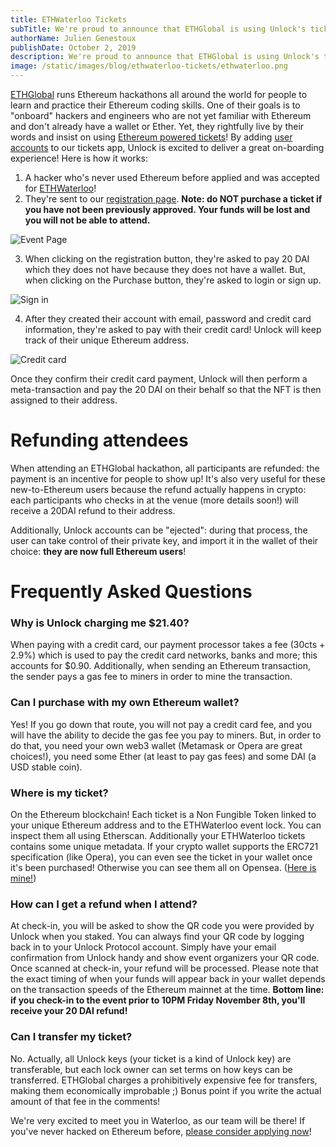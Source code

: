 ```yaml
---
title: ETHWaterloo Tickets
subTitle: We're proud to announce that ETHGlobal is using Unlock's ticket application for its ETHWaterloo hackathon, for crypto and non crypto users alike!
authorName: Julien Genestoux
publishDate: October 2, 2019
description: We're proud to announce that ETHGlobal is using Unlock's ticket application for its ETHWaterloo hackathon, for crypto and non crypto users alike!
image: /static/images/blog/ethwaterloo-tickets/ethwaterloo.png
---
```


[ETHGlobal](https://ethglobal.co/) runs Ethereum hackathons all around the world for people to learn and practice their Ethereum coding skills. One of their goals is to "onboard" hackers and engineers who are not yet familiar with Ethereum and don't already have a wallet or Ether. Yet, they rightfully live by their words and insist on using [Ethereum powered tickets](https://unlock-protocol.com/blog/introducing-tickets/)! By adding [user accounts](https://unlock-protocol.com/blog/unlock-user-accounts/) to our tickets app, Unlock is excited to deliver a great on-boarding experience! Here is how it works:

1. A hacker who's never used Ethereum before applied and was accepted for [ETHWaterloo](https://ethwaterloo.com/)!
2. They're sent to our [registration page](https://bit.ly/2ozn9iI). **Note: do NOT purchase a ticket if you have not been previously approved. Your funds will be lost and you will not be able to attend.**

![Event Page](/static/images/blog/ethwaterloo-tickets/event-page.png)

3. When clicking on the registration button, they're asked to pay 20 DAI which they does not have because they does not have a wallet. But, when clicking on the Purchase button, they're asked to login or sign up.

![Sign in](/static/images/blog/ethwaterloo-tickets/sign-in.png)

4. After they created their account with email, password and credit card information, they're asked to pay with their credit card! Unlock will keep track of their unique Ethereum address.

![Credit card](/static/images/blog/ethwaterloo-tickets/credit-card.png)

Once they confirm their credit card payment, Unlock will then perform a meta-transaction and pay the 20 DAI on their behalf so that the NFT is then assigned to their address.

# Refunding attendees

When attending an ETHGlobal hackathon, all participants are refunded: the payment is an incentive for people to show up! It's also very useful for these new-to-Ethereum users because the refund actually happens in crypto: each participants who checks in at the venue (more details soon!) will receive a 20DAI refund to their address.

Additionally, Unlock accounts can be "ejected": during that process, the user can take control of their private key, and import it in the wallet of their choice: **they are now full Ethereum users**!

# Frequently Asked Questions

### Why is Unlock charging me $21.40?

When paying with a credit card, our payment processor takes a fee (30cts + 2.9%) which is used to pay the credit card networks, banks and more; this accounts for $0.90. Additionally, when sending an Ethereum transaction, the sender pays a gas fee to miners in order to mine the transaction.

### Can I purchase with my own Ethereum wallet?

Yes! If you go down that route, you will not pay a credit card fee, and you will have the ability to decide the gas fee you pay to miners. But, in order to do that, you need your own web3 wallet (Metamask or Opera are great choices!), you need some Ether (at least to pay gas fees) and some DAI (a USD stable coin).

### Where is my ticket?

On the Ethereum blockchain! Each ticket is a Non Fungible Token linked to your unique Ethereum address and to the ETHWaterloo event lock. You can inspect them all using Etherscan. Additionally your ETHWaterloo tickets contains some unique metadata. If your crypto wallet supports the ERC721 specification (like Opera), you can even see the ticket in your wallet once it's been purchased! Otherwise you can see them all on Opensea. ([Here is mine!](https://opensea.io/assets/0xB0ad425cA5792DD4C4Af9177c636e5b0e6c317BF/4))

### How can I get a refund when I attend?

At check-in, you will be asked to show the QR code you were provided by Unlock when you staked. You can always find your QR code by logging back in to your Unlock Protocol account. Simply have your email confirmation from Unlock handy and show event organizers your QR code. Once scanned at check-in, your refund will be processed. Please note that the exact timing of when your funds will appear back in your wallet depends on the transaction speeds of the Ethereum mainnet at the time. **Bottom line: if you check-in to the event prior to 10PM Friday November 8th, you'll receive your 20 DAI refund!**

### Can I transfer my ticket?

No. Actually, all Unlock keys (your ticket is a kind of Unlock key) are transferable, but each lock owner can set terms on how keys can be transferred. ETHGlobal charges a prohibitively expensive fee for transfers, making them economically improbable ;) Bonus point if you write the actual amount of that fee in the comments!


We're very excited to meet you in Waterloo, as our team will be there! If you've never hacked on Ethereum before, [please consider applying now](https://airtable.com/shrrUrSEzT4xrYuyC)!